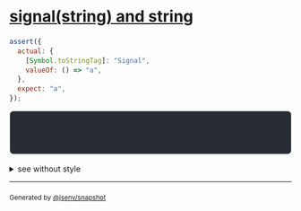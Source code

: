 # [signal(string) and string](../../wrapped_value.test.js#L269)

```js
assert({
  actual: {
    [Symbol.toStringTag]: "Signal",
    valueOf: () => "a",
  },
  expect: "a",
});
```

![img](throw.svg)

<details>
  <summary>see without style</summary>

```console
AssertionError: actual and expect are different

actual: Signal("a")
expect: "a"
```

</details>


---

<sub>
  Generated by <a href="https://github.com/jsenv/core/tree/main/packages/tooling/snapshot">@jsenv/snapshot</a>
</sub>
